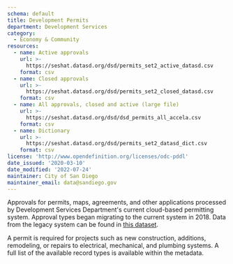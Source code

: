 ```yaml
---
schema: default
title: Development Permits
department: Development Services
category:
  - Economy & Community
resources:
  - name: Active approvals
    url: >-
      https://seshat.datasd.org/dsd/permits_set2_active_datasd.csv
    format: csv
  - name: Closed approvals
    url: >-
      https://seshat.datasd.org/dsd/permits_set2_closed_datasd.csv
    format: csv
  - name: All approvals, closed and active (large file)
    url: >-
      https://seshat.datasd.org/dsd/dsd_permits_all_accela.csv
    format: csv
  - name: Dictionary
    url: >-
      https://seshat.datasd.org/dsd/permits_set2_datasd_dict.csv
    format: csv
license: 'http://www.opendefinition.org/licenses/odc-pddl'
date_issued: '2020-03-10'
date_modified: '2022-07-24'
maintainer: City of San Diego
maintainer_email: data@sandiego.gov
---
```

Approvals for permits, maps, agreements, and other applications processed by Development Services Department's current cloud-based permitting system. Approval types began migrating to the current system in 2018. Data from the legacy system can be found in [this dataset](/datasets/development-permits-set1/).

<!--more-->

A permit is required for projects such as new construction, additions, remodeling, or repairs to electrical, mechanical, and plumbing systems. A full list of the available record types is available within the metadata.